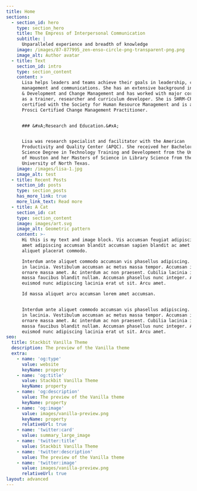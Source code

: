 ```yaml
---
title: Home
sections:
  - section_id: hero
    type: section_hero
    title: The Empress of Interpersonal Communication
    subtitle: |
      Unparalleled experience and breadth of knowledge
    image: /images/87-877995_zen-enso-circle-png-transparent-png.png
    image_alt: Author avatar
  - title: Text
    section_id: intro
    type: section_content
    content: >
      Lisa helps leaders and teams achieve their goals in leadership, change
      management and communications. She has an extensive background in Learning
      & Development and Change Management and has worked with major corporations
      as a trainer, researcher and curriculum developer. She is SHRM-CP
      certified with the Society for Human Resource Management and is also a
      Prosci Certified Change Management Practitioner.


      ### &#xA;Research and Education.&#xA;


      Lisa was research specialist and facilitator with the American
      Productivity and Quality Center (APQC). She received her Bachelors of
      Science Degree in Technology Training and Development from the University
      of Houston and her Masters of Science in Library Science from the
      University of North Texas.
    image: /images/lisa-1.jpg
    image_alt: test
  - title: Recent Posts
    section_id: posts
    type: section_posts
    has_more_link: true
    more_link_text: Read more
  - title: A Cat
    section_id: cat
    type: section_content
    image: images/art.svg
    image_alt: Geometric pattern
    content: >-
      Hi this is my text and image block. Vis accumsan feugiat adipiscing nisl
      amet adipiscing accumsan blandit accumsan sapien blandit ac amet faucibus
      aliquet placerat commodo.

      Interdum ante aliquet commodo accumsan vis phasellus adipiscing. Ornare a
      in lacinia. Vestibulum accumsan ac metus massa tempor. Accumsan in lacinia
      ornare massa amet. Ac interdum ac non praesent. Cubilia lacinia interdum
      massa faucibus blandit nullam. Accumsan phasellus nunc integer. Accumsan
      euismod nunc adipiscing lacinia erat ut sit. Arcu amet.

      Id massa aliquet arcu accumsan lorem amet accumsan.


      Interdum ante aliquet commodo accumsan vis phasellus adipiscing. Ornare a
      in lacinia. Vestibulum accumsan ac metus massa tempor. Accumsan in lacinia
      ornare massa amet. Ac interdum ac non praesent. Cubilia lacinia interdum
      massa faucibus blandit nullam. Accumsan phasellus nunc integer. Accumsan
      euismod nunc adipiscing lacinia erat ut sit. Arcu amet.
seo:
  title: Stackbit Vanilla Theme
  description: The preview of the Vanilla theme
  extra:
    - name: 'og:type'
      value: website
      keyName: property
    - name: 'og:title'
      value: Stackbit Vanilla Theme
      keyName: property
    - name: 'og:description'
      value: The preview of the Vanilla theme
      keyName: property
    - name: 'og:image'
      value: images/vanilla-preview.png
      keyName: property
      relativeUrl: true
    - name: 'twitter:card'
      value: summary_large_image
    - name: 'twitter:title'
      value: Stackbit Vanilla Theme
    - name: 'twitter:description'
      value: The preview of the Vanilla theme
    - name: 'twitter:image'
      value: images/vanilla-preview.png
      relativeUrl: true
layout: advanced
---
```


